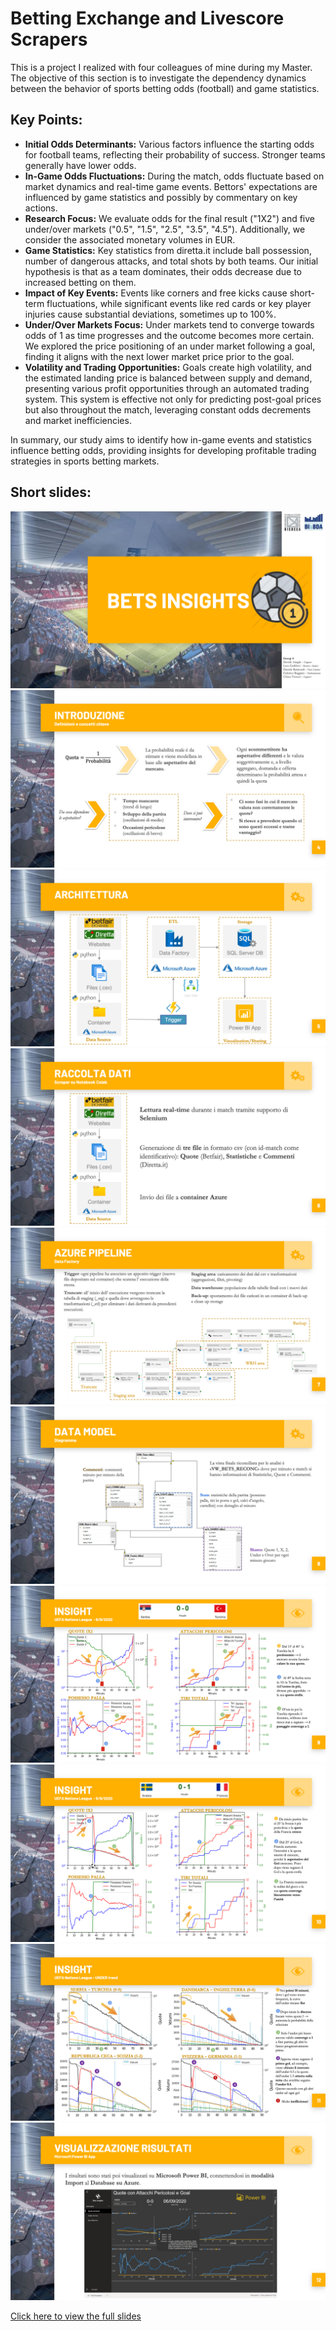 # Betting Exchange and Livescore Scrapers

This is a project I realized with four colleagues of mine during my Master.
The objective of this section is to investigate the dependency dynamics between the behavior of sports betting odds (football) and game statistics.

## Key Points:
- **Initial Odds Determinants:** Various factors influence the starting odds for football teams, reflecting their probability of success. Stronger teams generally have lower odds.
- **In-Game Odds Fluctuations:** During the match, odds fluctuate based on market dynamics and real-time game events. Bettors' expectations are influenced by game statistics and possibly by commentary on key actions.
- **Research Focus:** We evaluate odds for the final result ("1X2") and five under/over markets ("0.5", "1.5", "2.5", "3.5", "4.5"). Additionally, we consider the associated monetary volumes in EUR.
- **Game Statistics:** Key statistics from diretta.it include ball possession, number of dangerous attacks, and total shots by both teams. Our initial hypothesis is that as a team dominates, their odds decrease due to increased betting on them.
- **Impact of Key Events:** Events like corners and free kicks cause short-term fluctuations, while significant events like red cards or key player injuries cause substantial deviations, sometimes up to 100%.
- **Under/Over Markets Focus:** Under markets tend to converge towards odds of 1 as time progresses and the outcome becomes more certain. We explored the price positioning of an under market following a goal, finding it aligns with the next lower market price prior to the goal.
- **Volatility and Trading Opportunities:** Goals create high volatility, and the estimated landing price is balanced between supply and demand, presenting various profit opportunities through an automated trading system. This system is effective not only for predicting post-goal prices but also throughout the match, leveraging constant odds decrements and market inefficiencies.

In summary, our study aims to identify how in-game events and statistics influence betting odds, providing insights for developing profitable trading strategies in sports betting markets.

## Short slides:
![Example](docs/imgs/img1.png)
![Example](docs/imgs/img2.png)
![Example](docs/imgs/img3.png)
![Example](docs/imgs/img4.png)
![Example](docs/imgs/img5.png)
![Example](docs/imgs/img6.png)
![Example](docs/imgs/img7.png)
![Example](docs/imgs/img8.png)
![Example](docs/imgs/img9.png)
![Example](docs/imgs/img10.png)

[Click here to view the full slides](https://github.com/DanieleRaimondi/Betting_Livescore_Scrapers/blob/main/docs/Slides.pdf)